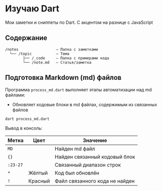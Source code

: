 # Изучаю Dart

Мои заметки и сниппеты по Dart.
С акцентом на разнице с JavaScript

## Содержание

```
/notes                 — Папка с заметками  
  └── /topic           — Тема  
        ├── /_code     — Папка с примерами кода
        └── /note.md   — Статья/заметка
```


## Подготовка Markdown (md) файлов

Программа `process_md.dart` выполняет этапы автоматизации над md файлами:

* Обновляет кодовые блоки в md файлах, содержимым из связанных файлов

```shell
dart process_md.dart
```

Вывод в консоль:

| Метка    | Цвет    | Значение                       |
| -        | -       | -                              |
| `MD`     |         | Найден md файл                 |
| `{}`     |         | Найден связанный кодовый блок  |
| `:23-27` |         | Связанный диапазон строк       |
| `*`      | Жёлтый  | Код был обновлён               |
| `!`      | Красный | Файл связанного кода не найден |